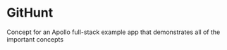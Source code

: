 # GitHunt
Concept for an Apollo full-stack example app that demonstrates all of the important concepts
